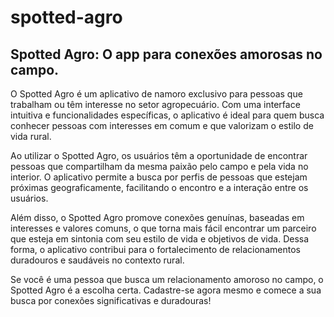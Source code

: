 # spotted-agro
## Spotted Agro: O app para conexões amorosas no campo.
O Spotted Agro é um aplicativo de namoro exclusivo para pessoas que trabalham ou têm interesse no setor agropecuário. Com uma interface intuitiva e funcionalidades específicas, o aplicativo é ideal para quem busca conhecer pessoas com interesses em comum e que valorizam o estilo de vida rural.

Ao utilizar o Spotted Agro, os usuários têm a oportunidade de encontrar pessoas que compartilham da mesma paixão pelo campo e pela vida no interior. O aplicativo permite a busca por perfis de pessoas que estejam próximas geograficamente, facilitando o encontro e a interação entre os usuários.

Além disso, o Spotted Agro promove conexões genuínas, baseadas em interesses e valores comuns, o que torna mais fácil encontrar um parceiro que esteja em sintonia com seu estilo de vida e objetivos de vida. Dessa forma, o aplicativo contribui para o fortalecimento de relacionamentos duradouros e saudáveis no contexto rural.

Se você é uma pessoa que busca um relacionamento amoroso no campo, o Spotted Agro é a escolha certa. Cadastre-se agora mesmo e comece a sua busca por conexões significativas e duradouras!
